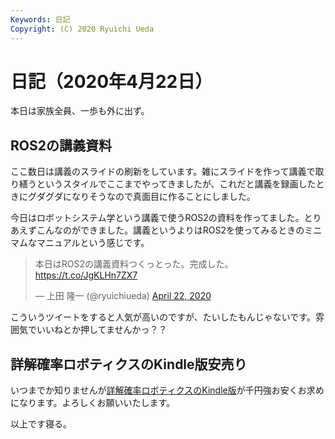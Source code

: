 ```yaml
---
Keywords: 日記
Copyright: (C) 2020 Ryuichi Ueda
---
```


# 日記（2020年4月22日）

本日は家族全員、一歩も外に出ず。

## ROS2の講義資料

ここ数日は講義のスライドの刷新をしています。雑にスライドを作って講義で取り繕うというスタイルでここまでやってきましたが、これだと講義を録画したときにグダグダになりそうなので真面目に作ることにしました。

今日はロボットシステム学という講義で使うROS2の資料を作ってました。とりあえずこんなのができました。講義というよりはROS2を使ってみるときのミニマムなマニュアルという感じです。

<blockquote class="twitter-tweet"><p lang="ja" dir="ltr">本日はROS2の講義資料つくっとった。完成した。<a href="https://t.co/JgKLHn7ZX7">https://t.co/JgKLHn7ZX7</a></p>&mdash; 上田 隆一 (@ryuichiueda) <a href="https://twitter.com/ryuichiueda/status/1252885851974975489?ref_src=twsrc%5Etfw">April 22, 2020</a></blockquote> <script async src="https://platform.twitter.com/widgets.js" charset="utf-8"></script>

こういうツイートをすると人気が高いのですが、たいしたもんじゃないです。雰囲気でいいねとか押してませんかっ？？

## 詳解確率ロボティクスのKindle版安売り

いつまでか知りませんが[詳解確率ロボティクスのKindle版](https://amzn.to/2RYfHK6)が千円強お安くお求めになります。よろしくお願いいたします。

以上です寝る。
